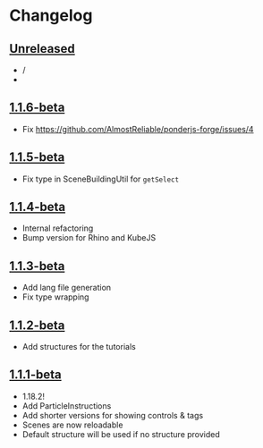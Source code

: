 # Changelog

## [Unreleased]
- /
- 
## [1.1.6-beta]
- Fix https://github.com/AlmostReliable/ponderjs-forge/issues/4

## [1.1.5-beta]
- Fix type in SceneBuildingUtil for `getSelect`

## [1.1.4-beta]
- Internal refactoring
- Bump version for Rhino and KubeJS

## [1.1.3-beta]
- Add lang file generation
- Fix type wrapping

## [1.1.2-beta] 
- Add structures for the tutorials

## [1.1.1-beta]
- 1.18.2!
- Add ParticleInstructions
- Add shorter versions for showing controls & tags
- Scenes are now reloadable
- Default structure will be used if no structure provided

<!-- Versions -->
[unreleased]: https://github.com/AlmostReliable/ponderjs-forge/compare/v1.18-1.1.1...HEAD
[1.1.6-beta]: https://github.com/AlmostReliable/ponderjs-forge/releases/tag/v1.18-1.1.6-beta
[1.1.5-beta]: https://github.com/AlmostReliable/ponderjs-forge/releases/tag/v1.18-1.1.5-beta
[1.1.4-beta]: https://github.com/AlmostReliable/ponderjs-forge/releases/tag/v1.18-1.1.4-beta
[1.1.3-beta]: https://github.com/AlmostReliable/ponderjs-forge/releases/tag/v1.18-1.1.3-beta
[1.1.2-beta]: https://github.com/AlmostReliable/ponderjs-forge/releases/tag/v1.18-1.1.2-beta
[1.1.1-beta]: https://github.com/AlmostReliable/ponderjs-forge/releases/tag/v1.18-1.1.1-beta
